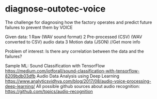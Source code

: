 # diagnose-outotec-voice
The challenge for diagnosing how the factory operates and predict future failures to prevent them by VOICE

Given data:
1 Raw (WAV sound format)
2 Pre-processed (CSV) (WAV converted to CSV) audio data 
3 Motion data (JSON) //Get more info

Problem of interest:
Is there any correlation between the data and the failures?

Sample ML:
Sound Classification with TensorFlow https://medium.com/iotforall/sound-classification-with-tensorflow-8209bdb03dfb
Audio Data Analysis using Deep Learning https://www.analyticsvidhya.com/blog/2017/08/audio-voice-processing-deep-learning/
All possible github sources about audio recognition: https://github.com/topics/audio-recognition
